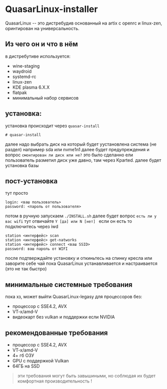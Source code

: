 # QuasarLinux-installer

QuasarLinux -- это дистребудив основанный на artix с openrc и linux-zen, оринтирован на универсальность.

## Из чего он и что в нём

в дистребутиве используется:
- wine-staging
- waydroid
- systemd-rc
- linux-zen
- KDE plasma 6.X.X
- flatpak
- минимальный набор сервисов
## установка:
установка происходит через `` quasar-install ``

```
# quasar-install
```
далее надо выбрать диск на который будет уустановлена система (не раздел)
например sda или nvme1n1
далее будет предупреждения и вопрос `` смонтирован ли диск или не? `` это было сделанно ели пользователь разметил диск уже давно, там через Kparted.
далее будет установка базы 

## пост-установка
тут просто 
```
login: <ваш пользователь>
password: <пароль от пользователя>
```
потом в ручную запускаем `` ./INSTALL.sh `` 
далее будет вопрос `` есть ли у вас wifi `` тут отвичайте ``Y [да] или N [нет] ``
если он есть то подключитесь через iwd 
```
station <интерфейс> scan
station <интерфейс> get-natworks
station <интерфейс> connect <ваш SSID>
password: ваш пароль от WIFI
```
после подтверждайте установку и откиньтесь на спинку кресла или заворите себе чай пока QuasarLinux устанавливается и настраивается (это не так быстро)
## минимальные системные требования 
пока хз, может выйти QuasarLinux-legasy для процессоров без:
- процессор с SSE4.2, AVX 
- VT-x/amd-V
- видеокарт без vulkan и поддержки если NVIDIA
## рекомендованные требования 
- процессор с SSE4.2, AVX 
- VT-x/amd-V
- 4+ гб ОЗУ
- GPU с поддержкой Vulkan
- 64ГБ на SSD
> эти требования могут быть завышиными, но соблюдая их будет комфортная производительность !

